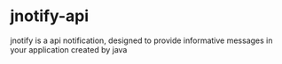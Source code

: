 # jnotify-api
jnotify is a api notification, designed to provide informative messages in your application created by java
